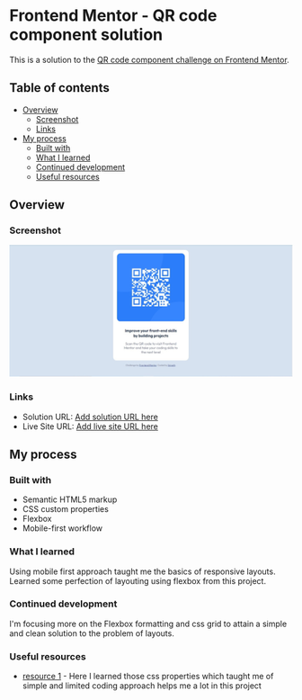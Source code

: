 # Frontend Mentor - QR code component solution

This is a solution to the [QR code component challenge on Frontend Mentor](https://www.frontendmentor.io/challenges/qr-code-component-iux_sIO_H). 

## Table of contents

- [Overview](#overview)
  - [Screenshot](#screenshot)
  - [Links](#links)
- [My process](#my-process)
  - [Built with](#built-with)
  - [What I learned](#what-i-learned)
  - [Continued development](#continued-development)
  - [Useful resources](#useful-resources)


## Overview

### Screenshot

![](./screenshot.jpg)

### Links

- Solution URL: [Add solution URL here](https://your-solution-url.com)
- Live Site URL: [Add live site URL here](https://your-live-site-url.com)

## My process

### Built with

- Semantic HTML5 markup
- CSS custom properties
- Flexbox
- Mobile-first workflow

### What I learned

Using mobile first approach taught me the basics of responsive layouts. Learned some perfection of layouting using flexbox from this project.

### Continued development

I'm focusing more on the Flexbox formatting and css grid to attain a simple and clean solution to the problem of layouts.

### Useful resources

- [resource 1](https://www.w3schools.com/css/) - Here I learned those css properties which taught me of simple and limited coding approach helps me a lot in this project
